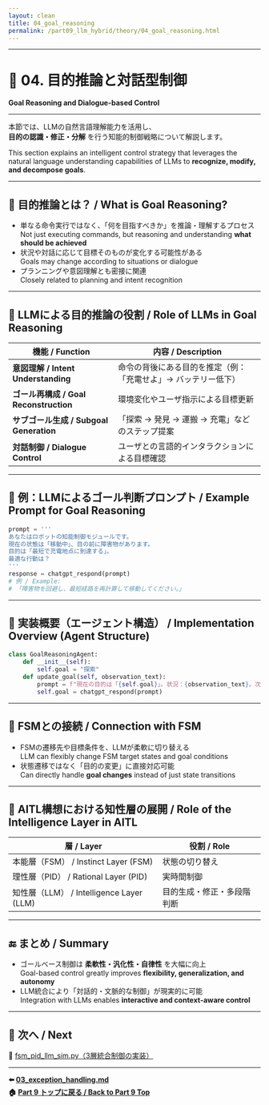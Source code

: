 ```yaml
---
layout: clean
title: 04_goal_reasoning
permalink: /part09_llm_hybrid/theory/04_goal_reasoning.html 
---
```


---

# 🎯 04. 目的推論と対話型制御  
**Goal Reasoning and Dialogue-based Control**

---

本節では、LLMの自然言語理解能力を活用し、  
**目的の認識・修正・分解** を行う知能的制御戦略について解説します。  

This section explains an intelligent control strategy that leverages the natural language understanding capabilities of LLMs to **recognize, modify, and decompose goals**.

---

## 🤔 **目的推論とは？ / What is Goal Reasoning?**

- 単なる命令実行ではなく、「何を目指すべきか」を推論・理解するプロセス  
  Not just executing commands, but reasoning and understanding **what should be achieved**  
- 状況や対話に応じて目標そのものが変化する可能性がある  
  Goals may change according to situations or dialogue  
- プランニングや意図理解とも密接に関連  
  Closely related to planning and intent recognition

---

## 🧠 **LLMによる目的推論の役割 / Role of LLMs in Goal Reasoning**

| **機能 / Function** | **内容 / Description** |
|------|--------------|
| **意図理解 / Intent Understanding** | 命令の背後にある目的を推定（例：「充電せよ」→ バッテリー低下） |
| **ゴール再構成 / Goal Reconstruction** | 環境変化やユーザ指示による目標更新 |
| **サブゴール生成 / Subgoal Generation** | 「探索 → 発見 → 運搬 → 充電」などのステップ提案 |
| **対話制御 / Dialogue Control** | ユーザとの言語的インタラクションによる目標確認 |

---

## 💬 **例：LLMによるゴール判断プロンプト / Example Prompt for Goal Reasoning**

```python
prompt = '''
あなたはロボットの知能制御モジュールです。
現在の状態は「移動中」、目の前に障害物があります。
目的は「最短で充電地点に到達する」。
最適な行動は？
'''
response = chatgpt_respond(prompt)
# 例 / Example:
# 「障害物を回避し、最短経路を再計算して移動してください。」
```

---

## 📘 **実装概要（エージェント構造） / Implementation Overview (Agent Structure)**

```python
class GoalReasoningAgent:
    def __init__(self):
        self.goal = "探索"
    def update_goal(self, observation_text):
        prompt = f"現在の目的は「{self.goal}」。状況：{observation_text}。次の目的は？"
        self.goal = chatgpt_respond(prompt)
```

---

## 🔄 **FSMとの接続 / Connection with FSM**

- FSMの遷移先や目標条件を、LLMが柔軟に切り替える  
  LLM can flexibly change FSM target states and goal conditions  
- 状態遷移ではなく「目的の変更」に直接対応可能  
  Can directly handle **goal changes** instead of just state transitions

---

## 🧠 **AITL構想における知性層の展開 / Role of the Intelligence Layer in AITL**

| **層 / Layer** | **役割 / Role** |
|------|----------|
| 本能層（FSM） / Instinct Layer (FSM) | 状態の切り替え |
| 理性層（PID） / Rational Layer (PID) | 実時間制御 |
| 知性層（LLM） / Intelligence Layer (LLM) | 目的生成・修正・多段階判断 |

---

## 🔚 **まとめ / Summary**

- ゴールベース制御は **柔軟性・汎化性・自律性** を大幅に向上  
  Goal-based control greatly improves **flexibility, generalization, and autonomy**  
- LLM統合により「対話的・文脈的な制御」が現実的に可能  
  Integration with LLMs enables **interactive and context-aware control**

---

## 📁 **次へ / Next**

📄 [fsm_pid_llm_sim.py（3層統合制御の実装）](https://samizo-aitl.github.io/EduController/part09_llm_hybrid/simulation/fsm_pid_llm_sim.py)

---

**⬅️ [03_exception_handling.md](https://samizo-aitl.github.io/EduController/part09_llm_hybrid/theory/03_exception_handling.html)**  
**🏠 [Part 9 トップに戻る / Back to Part 9 Top](https://samizo-aitl.github.io/EduController/part09_llm_hybrid/)**
